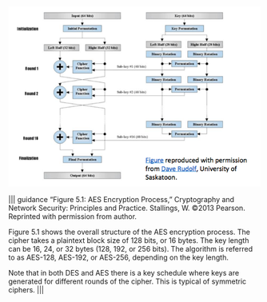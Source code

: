 ![](.guides/img/dia-des.png)

||| guidance
“Figure 5.1: AES Encryption Process,” Cryptography and Network Security: Principles and Practice. Stallings, W. ©2013 Pearson. Reprinted with permission from author.


Figure 5.1 shows the overall structure of the AES encryption process. The cipher takes a plaintext block size of 128 bits, or 16 bytes. The key length can be 16, 24, or 32 bytes (128, 192, or 256 bits). The algorithm is referred to as AES-128, AES-192, or AES-256, depending on the key length. 

Note that in both DES and AES there is a key schedule where keys are generated for different rounds of the cipher. This is typical of symmetric ciphers.
|||